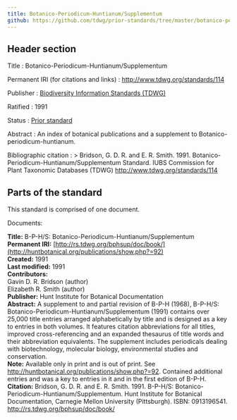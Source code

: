 ```yaml
---
title: Botanico-Periodicum-Huntianum/Supplementum
github: https://github.com/tdwg/prior-standards/tree/master/botanico-periodicum-huntianum-supplementum
---
```


## Header section

Title
: Botanico-Periodicum-Huntianum/Supplementum

Permanent IRI (for citations and links)
: <http://www.tdwg.org/standards/114>

Publisher
: [Biodiversity Information Standards (TDWG)](https://www.tdwg.org/)

Ratified
: 1991

Status
: [Prior standard](https://www.tdwg.org/standards/status-and-categories/)

Abstract
: An index of botanical publications and a supplement to Botanico-periodicum-huntianum.

Bibliographic citation
: > Bridson, G. D. R. and E. R. Smith. 1991. Botanico-Periodicum-Huntianum/Supplementum Standard. IUBS Commission for Plant Taxonomic Databases (TDWG) <http://www.tdwg.org/standards/114>

## Parts of the standard

This standard is comprised of one document.

Documents:

**Title:** B-P-H/S: Botanico-Periodicum-Huntianum/Supplementum <br/>
**Permanent IRI:** [http://rs.tdwg.org/bphsup/doc/book/](http://huntbotanical.org/publications/show.php?=92) <br/>
**Created:** 1991 <br/>
**Last modified:** 1991 <br/>
**Contributors:** <br/>
Gavin D. R. Bridson (author) <br/>
Elizabeth R. Smith (author) <br/>
**Publisher:** Hunt Institute for Botanical Documentation <br/>
**Abstract:** A supplement to and partial revision of B-P-H (1968), B-P-H/S: Botanico-Periodicum-Huntianum/Supplementum (1991) contains over 25,000 title entries arranged alphabetically by title and is designed as a key to entries in both volumes. It features citation abbreviations for all titles, improved cross-referencing and an expanded thesaurus of title words and their abbreviation equivalents. The supplement includes periodicals dealing with biotechnology, molecular biology, environmental studies and conservation. <br/>
**Note:** Available only in print and is out of print. See <http://huntbotanical.org/publications/show.php?=92>. Contained additional entries and was a key to entries in it and in the first edition of B-P-H. <br/>
**Citation:** Bridson, G. D. R. and E. R. Smith. 1991. B-P-H/S: Botanico-Periodicum-Huntianum/Supplementum. Hunt Institute for Botanical Documentation, Carnegie Mellon University (Pittsburgh). ISBN: 0913196541. <http://rs.tdwg.org/bphsup/doc/book/>

